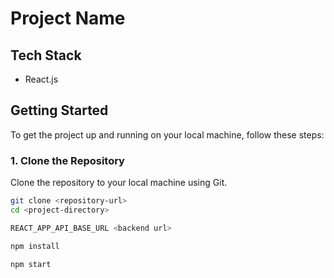 # Project Name

## Tech Stack
- React.js


## Getting Started

To get the project up and running on your local machine, follow these steps:

### 1. Clone the Repository
Clone the repository to your local machine using Git.

```bash
git clone <repository-url>
cd <project-directory>

REACT_APP_API_BASE_URL <backend url>

npm install

npm start
